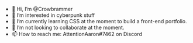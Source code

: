 - 👋 Hi, I’m @Crowbrammer
- 👀 I’m interested in cyberpunk stuff
- 🌱 I’m currently learning CSS at the moment to build a front-end portfolio.
- 💞️ I’m not looking to collaborate at the moment.
- 📫 How to reach me: AttentionAaron#7462 on Discord

<!---
Crowbrammer/Crowbrammer is a ✨ special ✨ repository because its `README.md` (this file) appears on your GitHub profile.
You can click the Preview link to take a look at your changes.
--->
